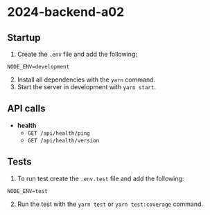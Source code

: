 # 2024-backend-a02

## Startup

1.  Create the `.env` file and add the following:

```
NODE_ENV=development
```

2.  Install all dependencies with the `yarn` command.
3.  Start the server in development with `yarn start`.

## API calls

-   **health**
    -   `GET /api/health/ping`
    -   `GET /api/health/version`

## Tests

1.  To run test create the `.env.test` file and add the following:

```
NODE_ENV=test
```

2.  Run the test with the `yarn test` or `yarn test:coverage` command.

